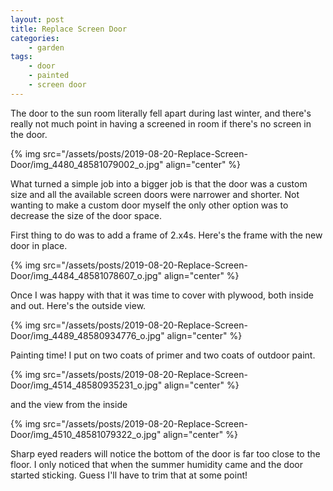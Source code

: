 ```yaml
---
layout: post
title: Replace Screen Door
categories:
    - garden
tags:
    - door
    - painted
    - screen door
---
```



The door to the sun room literally fell apart during last winter, and there's really not much point in having a screened in room if there's no screen in the door.





{% img src="/assets/posts/2019-08-20-Replace-Screen-Door/img_4480_48581079002_o.jpg"    align="center" %}



What turned a simple job into a bigger job is that the door was a custom size and all the available screen doors were narrower and shorter. Not wanting to make a custom door myself the only other option was to decrease the size of the door space.




First thing to do was to add a frame of 2.x4s. Here's the frame with the new door in place.




{% img src="/assets/posts/2019-08-20-Replace-Screen-Door/img_4484_48581078607_o.jpg"    align="center" %}


Once I was happy with that it was time to cover with plywood, both inside and out. Here's the outside view.




{% img src="/assets/posts/2019-08-20-Replace-Screen-Door/img_4489_48580934776_o.jpg"    align="center" %}


Painting time! I put on two coats of primer and two coats of outdoor paint.




{% img src="/assets/posts/2019-08-20-Replace-Screen-Door/img_4514_48580935231_o.jpg"    align="center" %}


and the view from the inside




{% img src="/assets/posts/2019-08-20-Replace-Screen-Door/img_4510_48581079322_o.jpg"    align="center" %}


Sharp eyed readers will notice the bottom of the door is far too close to the floor. I only noticed that when the summer humidity came and the door started sticking. Guess I'll have to trim that at some point!


